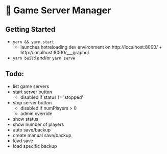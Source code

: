 # 💫 Game Server Manager

## Getting Started
* `yarn && yarn start`
    * launches hotreloading dev environment on http://localhost:8000/ + http://localhost:8000/___graphql
* `yarn build` and/or `yarn serve`

## Todo:
* list game servers
* start server button
    * disabled if status != 'stopped'
* stop server button
    * disabled if numPlayers > 0
    * admin override
* show status
* show number of players
* auto save/backup
* create manual save/backup
* load save
* load specific backup

